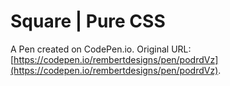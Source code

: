 # Square | Pure CSS

A Pen created on CodePen.io. Original URL: [https://codepen.io/rembertdesigns/pen/podrdVz](https://codepen.io/rembertdesigns/pen/podrdVz).

